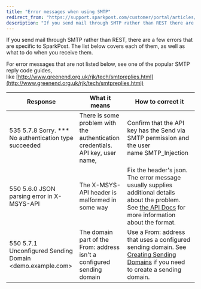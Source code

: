 ```yaml
---
title: "Error messages when using SMTP"
redirect_from: "https://support.sparkpost.com/customer/portal/articles/2661260-error-messages-when-using-smtp"
description: "If you send mail through SMTP rather than REST there are a few errors that are specific to Spark Post The list below covers each of them as well as what to do when you receive them For error messages that are not listed below see one of the popular..."
---
```


If you send mail through SMTP rather than REST, there are a few errors that are specific to SparkPost. The list below covers each of them, as well as what to do when you receive them.

For error messages that are not listed below, see one of the popular SMTP reply code guides, like [http://www.greenend.org.uk/rjk/tech/smtpreplies.html](http://www.greenend.org.uk/rjk/tech/smtpreplies.html)

| Response | What it means | How to correct it |
| --- | --- | --- |
| 535 5.7.8 Sorry. *** No authentication type succeeded | There is some problem with the authentication credentials. API key, user name,  | Confirm that the API key has the Send via SMTP permission and the user name SMTP_Injection|
| 550 5.6.0 JSON parsing error in X-MSYS-API | The X-MSYS-API header is malformed in some way | Fix the header's json. The error message usually supplies additional details about the problem. See [the API Docs](https://developers.sparkpost.com/api/smtp-api.html) for more information about the format. |
| 550 5.7.1 Unconfigured Sending Domain <demo.example.com> | The domain part of the From: address isn't a configured sending domain | Use a From: address that uses a configured sending domain. See [Creating Sending Domains](https://support.sparkpost.com/customer/portal/articles/1933318-create-and-verify-sending-domains) if you need to create a sending domain. |